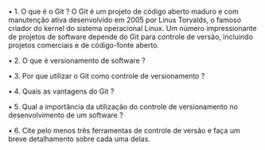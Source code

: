
• 1. O que é o Git ?
    O Git é um projeto de código aberto maduro e com manutenção ativa desenvolvido em 2005 por Linus Torvalds, o famoso criador do kernel do sistema operacional Linux. Um número impressionante de projetos de software depende do Git para controle de versão, incluindo projetos comerciais e de código-fonte aberto.

• 2. O que é versionamento de software ? 


• 3. Por que utilizar o Git como controle de versionamento ?


• 4. Quais as vantagens do Git ? 


• 5. Qual a importância da utilização do controle de versionamento no desenvolvimento de um software ?


• 6. Cite pelo menos três ferramentas de controle de versão e faça um breve detalhamento sobre cada uma delas.


